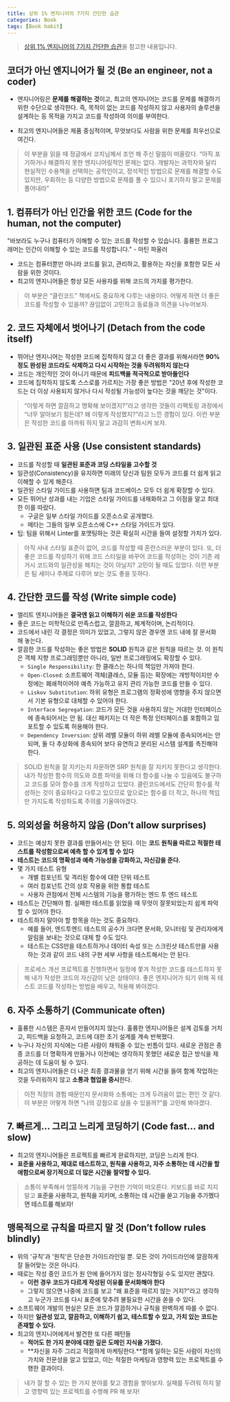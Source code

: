 ```yaml
---
title: 상위 1% 엔지니어의 7가지 간단한 습관
categories: Book
tags: [Book habit]
---
```



> [상위 1% 엔지니어의 7가지 간단한 습관](https://news.hada.io/topic?id=11362)을 참고한 내용입니다.


##  코더가 아닌 엔지니어가 될 것 (Be an engineer, not a coder)

- 엔지니어링은 **문제를 해결하는 것**이고, 최고의 엔지니어는 코드를 문제를 해결하기 위한 수단으로 생각한다. 즉, 목적이 없는 코드를 작성하지 않고 사용자의 솔루션을 설계하는 등 목적을 가지고 코드를 작성하여 의미를 부여한다.

- 최고의 엔지니어들은 제품 중심적이며, 무엇보다도 사람을 위한 문제를 최우선으로 여긴다.

>  이 부분을 읽을 때 정글에서 코치님께서 조언 해 주신 말씀이 떠올랐다.
> “아직 포기하거나 해결하지 못한 엔지니어링적인 문제는 없다. 개발자는 과학자와 달리 현실적인 수용책을 선택하는 공학인이고, 정석적인 방법으로 문제를 해결할 수도 있지만, 우회하는 등 다양한 방법으로 문제를 풀 수 있으니 포기하지 말고 문제를 풀어내라”

## 1. 컴퓨터가 아닌 인간을 위한 코드 (Code for the human, not the computer)

"바보라도 누구나 컴퓨터가 이해할 수 있는 코드를 작성할 수 있습니다. 훌륭한 프로그래머는 인간이 이해할 수 있는 코드를 작성합니다." - 마틴 파울러

- 코드는 컴퓨터뿐만 아니라 코드를 읽고, 관리하고, 활용하는 자신을 포함한 모든 사람을 위한 것이다.
- 최고의 엔지니어들은 항상 모든 사용자를 위해 코드의 가치를 평가한다.

> 이 부분은 “클린코드” 책에서도 중요하게 다루는 내용이다. 어떻게 하면 더 좋은 코드를 작성할 수 있을까? 끊임없이 고민하고 동료들과 의견을 나누어보자.

## 2. 코드 자체에서 벗어나기 (Detach from the code itself)

- 뛰어난 엔지니어는 작성한 코드에 집착하지 않고 더 좋은 결과를 위해서라면 **90% 정도 완성된 코드라도 삭제하고 다시 시작하는 것을 두려워하지 않는다**
- 코드는 개인적인 것이 아니기 때문에 **피드백을 적극적으로 받아들인다**
- 코드에 집착하지 않도록 스스로를 가르치는 가장 좋은 방법은 "20년 후에 작성한 코드는 더 이상 사용되지 않거나 다시 작성될 가능성이 높다는 것을 깨닫는 것"이다.

>    “이렇게 하면 깔끔하고 명확해 보이겠지?”라고 생각한 것들이 리팩토링 과정에서 “너무 알아보기 힘든데? 왜 이렇게 작성했지?”라고 느낀 경험이 있다. 이런 부분은 작성한 코드를 아까워 하지 말고 과감히 변화시켜 보자.

## 3. 일관된 표준 사용 (Use consistent standards)

- 코드를 작성할 때 **일관된 표준과 코딩 스타일을 고수할 것**
- 일관성(Consistency)을 유지하면 미래의 당신과 팀원 모두가 코드를 더 쉽게 읽고 이해할 수 있게 해준다.
- 일관된 스타일 가이드를 사용하면 팀과 코드베이스 모두 더 쉽게 확장할 수 있다.
- 모든 뛰어난 성과를 내는 기업은 스타일 가이드를 내재화하고 그 이점을 알고 최대한 이를 따랐다.
    - 구글은 일부 스타일 가이드를 오픈소스로 공개했다.
    - 메타는 그들의 일부 오픈소스에 C++ 스타일 가이드가 있다.
- 팁: 팀을 위해서 Linter를 포맷팅하는 것은 확실히 시간을 들여 설정할 가치가 있다.

> 아직 사내 스타일 표준이 없어, 코드를 작성할 때 혼란스러운 부분이 있다. 또, 더 좋은 코드를 작성하기 위해 코드 스타일을 바꾸어 코드를 작성하는 것이 기존 레거시 코드와의 일관성을 해치는 것이 아닐지? 고민이 될 때도 있었다. 이런 부분은 팀 세미나 주제로 다루어 보는 것도 좋을 듯하다.

## 4. 간단한 코드를 작성 (Write simple code)

- 엘리트 엔지니어들은 **결국엔 읽고 이해하기 쉬운 코드를 작성한다**
- 좋은 코드는 미학적으로 만족스럽고, 깔끔하고, 체계적이며, 논리적이다.
- 코드에서 내린 각 결정은 의미가 있었고, 그렇지 않은 경우엔 코드 내에 잘 문서화 해 놓는다.
- 깔끔한 코드를 작성하는 좋은 방법은 **SOLID** 원칙과 같은 원칙을 따르는 것. 이 원칙은 객체 지향 프로그래밍뿐만 아니라, 일반 프로그래밍에도 확장할 수 있다.
    - `Single Responsibility`: 한 클래스는 하나의 책임만 가져야 한다.
    - `Open-Closed`: 소프트웨어 객체(클래스, 모듈 등)는 확장에는 개방적이지만 수정에는 폐쇄적이어야 예측 가능하고 유지 관리 가능한 코드를 만들 수 있다.
    - `Liskov Substitution`: 하위 유형은 프로그램의 정확성에 영향을 주지 않으면서 기본 유형으로 대체할 수 있어야 한다.
    - `Interface Segregation`: 코드가 모든 것을 사용하지 않는 거대한 인터페이스에 종속되어서는 안 됨. 대신 패키지는 더 작은 특정 인터페이스를 포함하고 임포트할 수 있도록 허용해야 한다.
    - `Dependency Inversion`: 상위 레벨 모듈이 하위 레벨 모듈에 종속되어서는 안 되며, 둘 다 추상화에 종속되어 보다 유연하고 분리된 시스템 설계를 촉진해야 한다.

>  SOLID 원칙을 잘 지키는지 자문하면 SRP 원칙을 잘 지키지 못한다고 생각한다. 내가 작성한 함수의 의도와 흐름 파악을 위해 더 함수를 나눌 수 있음에도 불구하고 코드를 모아 함수를 크게 작성하고 있었다. 클린코드에서도 간단히 함수를 작성하는 것이 중요하다고 다루고 있으므로 앞으로는 함수를 더 작고, 하나의 책임만 가지도록 작성하도록 주의를 기울여야겠다.


## 5. 의외성을 허용하지 않음 (Don’t allow surprises)

- 코드는 예상치 못한 결과를 만들어서는 안 된다. 이는 **코드 원칙을 따르고 적절한 테스트를 작성함으로써 예측 할 수 있게 할 수 있다**
- **테스트는 코드의 명확성과 예측 가능성을 강화하고, 자신감을 준다.**
- 몇 가지 테스트 유형
    - 개별 컴포넌트 및 격리된 함수에 대한 단위 테스트
    - 여러 컴포넌트 간의 상호 작용을 위한 통합 테스트
    - 사용자 관점에서 전체 시스템의 기능을 평가하는 엔드 투 엔드 테스트
- 테스트는 간단해야 함. 실패한 테스트를 읽었을 때 무엇이 잘못되었는지 쉽게 파악할 수 있어야 한다.
- 테스트하지 말아야 할 항목을 아는 것도 중요하다.
    - 예를 들어, 엔드투엔드 테스트의 공수가 크다면 문서화, 모니터링 및 관리자에게 알림을 보내는 것으로 대체 할 수도 있다.
    - 테스트는 CSS만을 테스트하거나 데이터 속성 또는 스크린샷 테스트만을 사용하는 것과 같이 코드 내의 구현 세부 사항을 테스트해서는 안 된다.

> 프로세스 개선 프로젝트를 진행하면서 일정에 쫓겨 작성한 코드를 테스트하지 못해 내가 작성한 코드의 자신감이 낮은 상태이다. 좋은 엔지니어가 되기 위해 꼭 테스트 코드를 작성하는 방법을 배우고, 적용해 봐야겠다.

## 6. 자주 소통하기 (Communicate often)

- 훌륭한 시스템은 혼자서 만들어지지 않는다. 훌륭한 엔지니어들은 설계 검토를 거치고, 피드백을 요청하고, 코드에 대한 초기 설계를 계속 반복했다.
- 누구나 자신의 지식에는 다른 사람이 채워줄 수 있는 빈틈이 있다. 새로운 관점은 종종 코드를 더 명확하게 만들거나 이전에는 생각하지 못했던 새로운 접근 방식을 제공하는 데 도움이 될 수 있다.
- 최고의 엔지니어들은 더 나은 최종 결과물을 얻기 위해 시간을 들여 함께 작업하는 것을 두려워하지 않고 **소통과 협업을 중시**한다.

> 이전 직장의 경험 때문인지 문서화와 소통에는 크게 두려움이 없는 편인 것 같다. 이 부분은 어떻게 하면 “나의 강점으로 삼을 수 있을까?”를 고민해 봐야겠다.

## 7. 빠르게... 그리고 느리게 코딩하기 (Code fast… and slow)

- 최고의 엔지니어들은 프로젝트를 빠르게 완료하지만, 코딩은 느리게 한다.
- **표준을 사용하고, 제대로 테스트하고, 원칙을 사용하고, 자주 소통하는 데 시간을 할애함으로써 장기적으로 더 많은 시간을 절약할 수 있다.**

> 소통이 부족해서 엉뚱하게 기능을 구현한 기억이 떠오른다. 키보드를 바로 치지 말고 **표준을 사용하고, 원칙을 지키며, 소통하는 데 시간을 쏟고 기능을 추가했다면 테스트를 해보자!**

## 맹목적으로 규칙을 따르지 말 것 (Don’t follow rules blindly)

- 위의 '규칙'과 '원칙'은 단순한 가이드라인일 뿐. 모든 것이 가이드라인에 깔끔하게 잘 들어맞는 것은 아니다.
- 때로는 작성 중인 코드가 원 안에 들어가지 않는 정사각형일 수도 있지만 괜찮다.
    - **이런 경우 코드가 다르게 작성된 이유를 문서화해야 한다**
    - 그렇지 않으면 나중에 코드를 보고 "왜 표준을 따르지 않는 거지?"라고 생각하고 누군가 코드를 다시 표준에 맞추려 불필요한 시간을 쏟을 수 있다.
- 소프트웨어 개발의 현실은 모든 코드가 깔끔하거나 규칙을 완벽하게 따를 수 없다.
- 하지만 **일관성 있고, 깔끔하고, 이해하기 쉽고, 테스트할 수 있고, 가치 있는 코드는 존재할 수 있다.**
- 최고의 엔지니어에게서 발견한 또 다른 패턴들
    - **적어도 한 가지 분야에 대한 깊은 도메인 지식을 가졌다.**
    - **자신을 자주 그리고 적절하게 마케팅한다.**함께 일하는 모든 사람이 자신의 가치와 전문성을 알고 있었고, 이는 적절한 마케팅과 영향력 있는 프로젝트를 수행한 결과이다.

> 내가 잘 할 수 있는 한 가지 분야를 찾고 경험을 쌓아보자.
> 실패를 두려워 하지 말고 영향력 있는 프로젝트를 수행해 PR 해 보자!